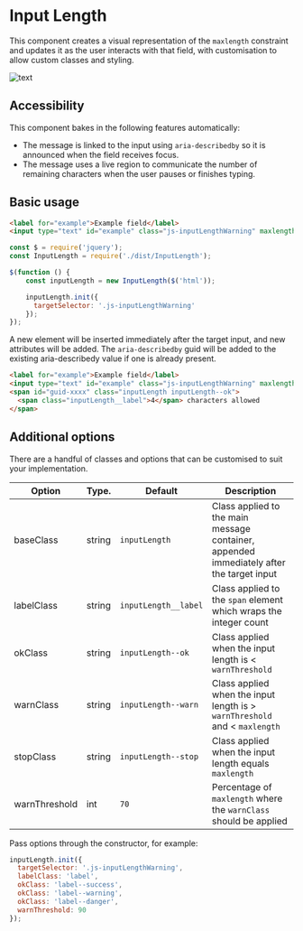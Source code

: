 # Input Length

This component creates a visual representation of the `maxlength` constraint
and updates it as the user interacts with that field, with customisation 
to allow custom classes and styling.

![text](https://user-images.githubusercontent.com/18653/119674968-8b534880-be34-11eb-9245-b2ac338823e1.gif)

## Accessibility

This component bakes in the following features automatically:

* The message is linked to the input using `aria-describedby` so it is announced 
when the field receives focus.
* The message uses a live region to communicate the number of remaining characters
when the user pauses or finishes typing.

## Basic usage

```html
<label for="example">Example field</label>
<input type="text" id="example" class="js-inputLengthWarning" maxlength="4" />
```

```js
const $ = require('jquery');
const InputLength = require('./dist/InputLength');

$(function () {
    const inputLength = new InputLength($('html'));

    inputLength.init({
      targetSelector: '.js-inputLengthWarning'
    });
});
```

A new element will be inserted immediately after the target input, and new 
attributes will be added. The `aria-describedby` guid will be added to
the existing aria-describedy value if one is already present. 

```html
<label for="example">Example field</label>
<input type="text" id="example" class="js-inputLengthWarning" maxlength="4" aria-describedby="guid-xxxx" />
<span id="guid-xxxx" class="inputLength inputLength--ok">
  <span class="inputLength__label">4</span> characters allowed
</span>
```

## Additional options

There are a handful of classes and options that can be customised to suit your
implementation.

| Option        | Type.   | Default              | Description |
| ------------- | ------- | -------------------- | ----------- |
| baseClass     | string  | `inputLength`        | Class applied to the main message container, appended immediately after the target input |
| labelClass    | string  | `inputLength__label` | Class applied to the `span` element which wraps the integer count |
| okClass       | string  | `inputLength--ok`    | Class applied when the input length is < `warnThreshold` |
| warnClass     | string  | `inputLength--warn`  | Class applied when the input length is > `warnThreshold` and < `maxlength` |
| stopClass     | string  | `inputLength--stop`  | Class applied when the input length equals `maxlength` |
| warnThreshold | int     | `70`                 | Percentage of `maxlength` where the `warnClass` should be applied |

Pass options through the constructor, for example:

```js
inputLength.init({
  targetSelector: '.js-inputLengthWarning',
  labelClass: 'label',
  okClass: 'label--success',
  okClass: 'label--warning',
  okClass: 'label--danger',
  warnThreshold: 90
});
```
